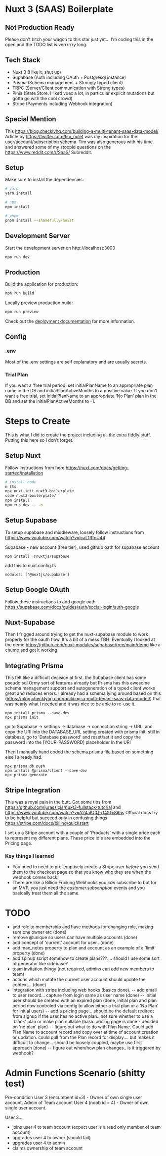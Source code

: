 # Nuxt 3 (SAAS) Boilerplate

## Not Production Ready
Please don't hitch your wagon to this star just yet... I'm coding this in the open and the TODO list is verrrrrry long.

## Tech Stack
- Nuxt 3 (I like it, shut up)
- Supabase (Auth including OAuth + Postgresql instance)
- Prisma (Schema management + Strongly typed client)
- TRPC (Server/Client communication with Strong types)
- Pinia (State Store.  I liked vuex a lot, in particular explicit mutations but gotta go with the cool crowd)
- Stripe (Payments including Webhook integration)

## Special Mention
This https://blog.checklyhq.com/building-a-multi-tenant-saas-data-model/ Article by https://twitter.com/tim_nolet was my inspiration for the user/account/subscription schema.  Tim was also generous with his time and answered some of my stoopid questions on the https://www.reddit.com/r/SaaS/ Subreddit.

## Setup

Make sure to install the dependencies:

```bash
# yarn
yarn install

# npm
npm install

# pnpm
pnpm install --shamefully-hoist
```

## Development Server

Start the development server on http://localhost:3000

```bash
npm run dev
```

## Production

Build the application for production:

```bash
npm run build
```

Locally preview production build:

```bash
npm run preview
```

Check out the [deployment documentation](https://nuxt.com/docs/getting-started/deployment) for more information.

## Config
### .env
Most of the .env settings are self explanatory and are usually secrets.

### Trial Plan
If you want a 'free trial period' set initialPlanName to an appropriate plan name in the DB and initialPlanActiveMonths to a positive value.  If you don't want a free trial, set initialPlanName to an appropriate 'No Plan' plan in the DB and set the initialPlanActiveMonths to -1.

# Steps to Create
This is what I did to create the project including all the extra fiddly stuff.  Putting this here so I don't forget.

## Setup Nuxt
Follow instructions from here https://nuxt.com/docs/getting-started/installation

```bash
# install node
n lts
npx nuxi init nuxt3-boilerplate
code nuxt3-boilerplate/
npm install
npm run dev -- -o
```
## Setup Supabase

To setup supabase and middleware, loosely follow instructions from https://www.youtube.com/watch?v=IcaL1RfnU44

Supabase - new account (free tier), used github oath for supabase account

```
npm install  @nuxtjs/supabase
```

add this to nuxt.config.ts
```
modules: ['@nuxtjs/supabase']
```
## Setup Google OAuth

Follow these instructions to add google oath https://supabase.com/docs/guides/auth/social-login/auth-google

## Nuxt-Supabase
Then I frigged around trying to get the nuxt-supabase module to work properly for the oauth flow.  It's a bit of a mess TBH. Eventually I looked at the demo https://github.com/nuxt-modules/supabase/tree/main/demo like a chump and got it working

## Integrating Prisma
This felt like a difficult decision at first.  the Subabase client has some pseudo sql Ormy sort of features already
but Prisma has this awesome schema management support and autogeneration of a typed client works great and reduces errors.
I already had a schema lying around based on this (https://blog.checklyhq.com/building-a-multi-tenant-saas-data-model/) that was nearly what I needed and it was nice to be able to re-use it.

```
npm install prisma --save-dev
npx prisma init
```
go to Supabase -> settings -> database -> connection string -> URI.. and copy the URI into the 
DATABASE_URL setting created with prisma init.
still in database, go to 'Database password' and reset/set it and copy the password into the [YOUR-PASSWORD] placeholder in the URI

Then I manually hand coded the schema.prisma file based on something else I already had.

```
npx prisma db push
npm install @prisma/client --save-dev
npx prisma generate
```

## Stripe Integration
This was a royal pain in the butt.  Got some tips from https://github.com/jurassicjs/nuxt3-fullstack-tutorial and https://www.youtube.com/watch?v=A24aKCQ-rf4&t=895s  Official docs try to be helpful but succeed only in confusing things https://stripe.com/docs/billing/quickstart

I set up a Stripe account with a couple of 'Products' with a single price each to represent my different plans.  These price id's are embedded into the Pricing page.

### Key things I learned
- You need to need to pre-emptively create a Stripe user *before* you send them to the checkout page so that you know who they are when the webhook comes back.
- There are like a Billion Fricking Webhooks you *can* subscribe to but for an MVP, you just need the *customer.subscription* events and you basically treat them all the same.

# TODO
- add role to membership and have methods for changing role, making sure one owner etc (done)
- remove @unique so users can have multiple accounts (done)
- add concept of 'current' account for user.. (done)
- add max_notes property to plan and account as an example of a 'limit' property (done)
- add spinup script somehow to create plans???.... should I use some sort of generator like sidebase?
- team invitation thingy (not required, admins can add new members to team)
- actions which mutate the current user account should update the context... (done)
- integration with stripe including web hooks (basics done).
-- add email to user record... capture from login same as user name (done)
-- initial user should be created with an expired plan (done, initial plan and plan period now controled via config to allow either a trial plan or a 'No Plan' for initial users)
-- add a pricing page....should be the default redirect from signup if the user has no active plan.. not sure whether to use a 'blank' plan or make plan nullable  (basic pricing page is done - decided on 'no plan' plan)
-- figure out what to do with Plan Name.  Could add Plan Name to account record and copy over at time of account creation or updation.  could pull from the Plan record for display.... but makes it difficult to change... should be loosely coupled, maybe use first approach (done)
-- figure out when/how plan changes.. is it triggered by webhook?
# Admin Functions Scenario (shitty test)
Pre-condition
User 3 (encumbent id=3) - Owner of own single user account.  Admin of Team account
User 4 (noob id = 4) - Owner of own single user account.  

User 3...
- joins user 4 to team account (expect user is a read only member of team account)
- upgrades user 4 to owner (should fail)
- upgrades user 4 to admin
- claims ownership of team account


